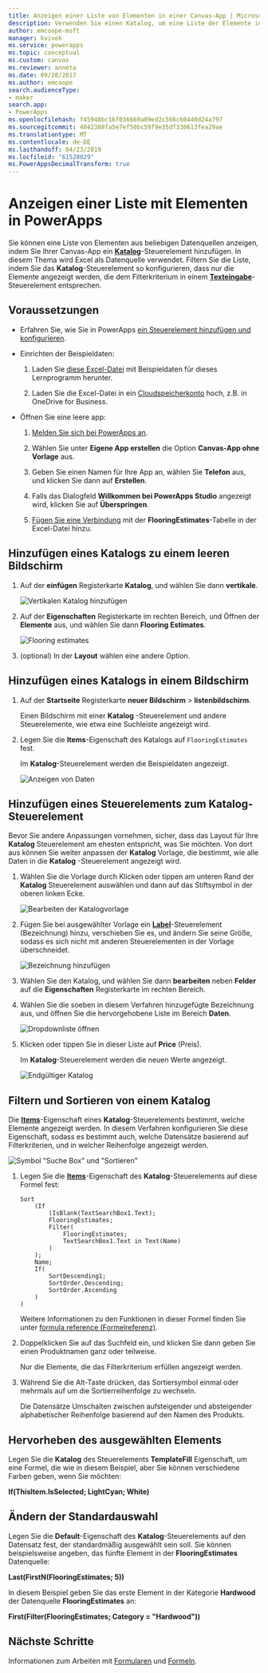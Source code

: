 ```yaml
---
title: Anzeigen einer Liste von Elementen in einer Canvas-App | Microsoft-Dokumentation
description: Verwenden Sie einen Katalog, um eine Liste der Elemente in Ihrer Canvas-App anzuzeigen, und filtern Sie die Liste, indem Sie ein Kriterium angeben.
author: emcoope-msft
manager: kvivek
ms.service: powerapps
ms.topic: conceptual
ms.custom: canvas
ms.reviewer: anneta
ms.date: 09/28/2017
ms.author: emcoope
search.audienceType:
- maker
search.app:
- PowerApps
ms.openlocfilehash: f45948bc16f036669a09ed2c566c60440d24a797
ms.sourcegitcommit: 4042388fa5e7ef50bc59f9e35df330613fea29ae
ms.translationtype: MT
ms.contentlocale: de-DE
ms.lasthandoff: 04/23/2019
ms.locfileid: "61528029"
ms.PowerAppsDecimalTransform: true
---
```

# <a name="show-a-list-of-items-in-powerapps"></a>Anzeigen einer Liste mit Elementen in PowerApps

Sie können eine Liste von Elementen aus beliebigen Datenquellen anzeigen, indem Sie Ihrer Canvas-App ein **[Katalog](controls/control-gallery.md)**-Steuerelement hinzufügen. In diesem Thema wird Excel als Datenquelle verwendet. Filtern Sie die Liste, indem Sie das **Katalog**-Steuerelement so konfigurieren, dass nur die Elemente angezeigt werden, die dem Filterkriterium in einem **[Texteingabe](controls/control-text-input.md)**-Steuerelement entsprechen.

## <a name="prerequisites"></a>Voraussetzungen

- Erfahren Sie, wie Sie in PowerApps [ein Steuerelement hinzufügen und konfigurieren](add-configure-controls.md).

- Einrichten der Beispieldaten:
    1. Laden Sie [diese Excel-Datei](https://az787822.vo.msecnd.net/documentation/get-started-from-data/FlooringEstimates.xlsx) mit Beispieldaten für dieses Lernprogramm herunter.

    2. Laden Sie die Excel-Datei in ein [Cloudspeicherkonto](connections/cloud-storage-blob-connections.md) hoch, z.B. in OneDrive for Business.

- Öffnen Sie eine leere app:
    1. [Melden Sie sich bei PowerApps an](http://web.powerapps.com?utm_source=padocs&utm_medium=linkinadoc&utm_campaign=referralsfromdoc).

    1. Wählen Sie unter **Eigene App erstellen** die Option **Canvas-App ohne Vorlage** aus.

    1. Geben Sie einen Namen für Ihre App an, wählen Sie **Telefon** aus, und klicken Sie dann auf **Erstellen**.

    1. Falls das Dialogfeld **Willkommen bei PowerApps Studio** angezeigt wird, klicken Sie auf **Überspringen**.

    1. [Fügen Sie eine Verbindung](add-data-connection.md) mit der **FlooringEstimates**-Tabelle in der Excel-Datei hinzu.

## <a name="add-a-gallery-to-a-blank-screen"></a>Hinzufügen eines Katalogs zu einem leeren Bildschirm

1. Auf der **einfügen** Registerkarte **Katalog**, und wählen Sie dann **vertikale**.

    ![Vertikalen Katalog hinzufügen](./media/add-gallery/gallery-dropdown.png)

1. Auf der **Eigenschaften** Registerkarte im rechten Bereich, und Öffnen der **Elemente** aus, und wählen Sie dann **Flooring Estimates**.

    ![Flooring estimates](./media/add-gallery/select-layout.png)

1. (optional) In der **Layout** wählen eine andere Option.

## <a name="add-a-gallery-in-a-screen"></a>Hinzufügen eines Katalogs in einem Bildschirm

1. Auf der **Startseite** Registerkarte **neuer Bildschirm** > **listenbildschirm**.

    Einen Bildschirm mit einer **Katalog** -Steuerelement und andere Steuerelemente, wie etwa eine Suchleiste angezeigt wird.

1. Legen Sie die **Items**-Eigenschaft des Katalogs auf `FlooringEstimates` fest.

    Im **Katalog**-Steuerelement werden die Beispieldaten angezeigt.

    ![Anzeigen von Daten](./media/add-gallery/show-data-default.png)

## <a name="add-a-control-to-the-gallery-control"></a>Hinzufügen eines Steuerelements zum Katalog-Steuerelement
Bevor Sie andere Anpassungen vornehmen, sicher, dass das Layout für Ihre **Katalog** Steuerelement am ehesten entspricht, was Sie möchten. Von dort aus können Sie weiter anpassen der **Katalog** Vorlage, die bestimmt, wie alle Daten in die **Katalog** -Steuerelement angezeigt wird.

1. Wählen Sie die Vorlage durch Klicken oder tippen am unteren Rand der **Katalog** Steuerelement auswählen und dann auf das Stiftsymbol in der oberen linken Ecke.

    ![Bearbeiten der Katalogvorlage](./media/add-gallery/edit-item.png)

2. Fügen Sie bei ausgewählter Vorlage ein **[Label](controls/control-text-box.md)**-Steuerelement (Bezeichnung) hinzu, verschieben Sie es, und ändern Sie seine Größe, sodass es sich nicht mit anderen Steuerelementen in der Vorlage überschneidet.

    ![Bezeichnung hinzufügen](./media/add-gallery/add-text-box.png)

3. Wählen Sie den Katalog, und wählen Sie dann **bearbeiten** neben **Felder** auf die **Eigenschaften** Registerkarte im rechten Bereich.

4. Wählen Sie die soeben in diesem Verfahren hinzugefügte Bezeichnung aus, und öffnen Sie die hervorgehobene Liste im Bereich **Daten**.

    ![Dropdownliste öffnen](./media/add-gallery/open-dropdown.png)

5. Klicken oder tippen Sie in dieser Liste auf **Price** (Preis).

    Im **Katalog**-Steuerelement werden die neuen Werte angezeigt.

    ![Endgültiger Katalog](./media/add-gallery/final-gallery.png)

## <a name="filter-and-sort-a-gallery"></a>Filtern und Sortieren von einem Katalog
Die **[Items](controls/properties-core.md)**-Eigenschaft eines **Katalog**-Steuerelements bestimmt, welche Elemente angezeigt werden. In diesem Verfahren konfigurieren Sie diese Eigenschaft, sodass es bestimmt auch, welche Datensätze basierend auf Filterkriterien, und in welcher Reihenfolge angezeigt werden.

![Symbol "Suche Box" und "Sortieren"](./media/add-gallery/text-search-box.png)

1. Legen Sie die **[Items](controls/properties-core.md)**-Eigenschaft des **Katalog**-Steuerelements auf diese Formel fest:

    ```powerapps-comma
    Sort
        (If
            (IsBlank(TextSearchBox1.Text);
            FlooringEstimates;
            Filter(
                FlooringEstimates;
                TextSearchBox1.Text in Text(Name)
            )
        );
        Name;
        If(
            SortDescending1;
            SortOrder.Descending;
            SortOrder.Ascending
        )
    )
    ```

    Weitere Informationen zu den Funktionen in dieser Formel finden Sie unter [formula reference (Formelreferenz)](formula-reference.md).

1. Doppelklicken Sie auf das Suchfeld ein, und klicken Sie dann geben Sie einen Produktnamen ganz oder teilweise.

    Nur die Elemente, die das Filterkriterium erfüllen angezeigt werden.

1. Während Sie die Alt-Taste drücken, das Sortiersymbol einmal oder mehrmals auf um die Sortierreihenfolge zu wechseln.

    Die Datensätze Umschalten zwischen aufsteigender und absteigender alphabetischer Reihenfolge basierend auf den Namen des Produkts.

## <a name="highlight-the-selected-item"></a>Hervorheben des ausgewählten Elements
Legen Sie die **Katalog** des Steuerelements **TemplateFill** Eigenschaft, um eine Formel, die wie in diesem Beispiel, aber Sie können verschiedene Farben geben, wenn Sie möchten:

**If(ThisItem.IsSelected; LightCyan; White)**

## <a name="change-the-default-selection"></a>Ändern der Standardauswahl
Legen Sie die **Default**-Eigenschaft des **Katalog**-Steuerelements auf den Datensatz fest, der standardmäßig ausgewählt sein soll. Sie können beispielsweise angeben, das fünfte Element in der **FlooringEstimates** Datenquelle:

**Last(FirstN(FlooringEstimates; 5))**

In diesem Beispiel geben Sie das erste Element in der Kategorie **Hardwood** der Datenquelle **FlooringEstimates** an:

**First(Filter(FlooringEstimates; Category = "Hardwood"))**

## <a name="next-steps"></a>Nächste Schritte
Informationen zum Arbeiten mit [Formularen](working-with-forms.md) und [Formeln](working-with-formulas.md).

